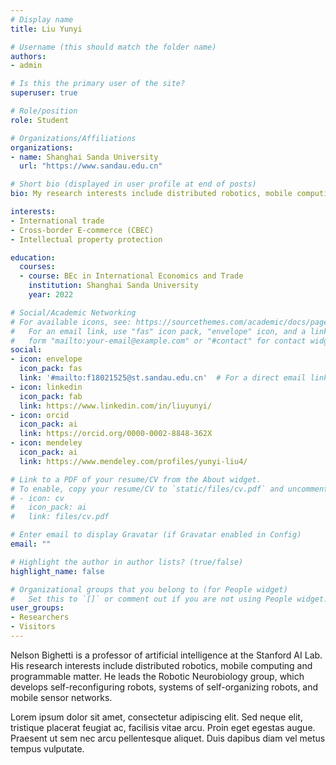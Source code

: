 ```yaml
---
# Display name
title: Liu Yunyi

# Username (this should match the folder name)
authors:
- admin

# Is this the primary user of the site?
superuser: true

# Role/position
role: Student

# Organizations/Affiliations
organizations:
- name: Shanghai Sanda University
  url: "https://www.sandau.edu.cn"

# Short bio (displayed in user profile at end of posts)
bio: My research interests include distributed robotics, mobile computing and programmable matter.

interests:
- International trade
- Cross-border E-commerce (CBEC)
- Intellectual property protection

education:
  courses:
  - course: BEc in International Economics and Trade
    institution: Shanghai Sanda University
    year: 2022

# Social/Academic Networking
# For available icons, see: https://sourcethemes.com/academic/docs/page-builder/#icons
#   For an email link, use "fas" icon pack, "envelope" icon, and a link in the
#   form "mailto:your-email@example.com" or "#contact" for contact widget.
social:
- icon: envelope
  icon_pack: fas
  link: '#mailto:f18021525@st.sandau.edu.cn'  # For a direct email link, use "mailto:f18021525@st.sandau.edu.cn".
- icon: linkedin
  icon_pack: fab
  link: https://www.linkedin.com/in/liuyunyi/
- icon: orcid
  icon_pack: ai
  link: https://orcid.org/0000-0002-8848-362X
- icon: mendeley
  icon_pack: ai
  link: https://www.mendeley.com/profiles/yunyi-liu4/

# Link to a PDF of your resume/CV from the About widget.
# To enable, copy your resume/CV to `static/files/cv.pdf` and uncomment the lines below.
# - icon: cv
#   icon_pack: ai
#   link: files/cv.pdf

# Enter email to display Gravatar (if Gravatar enabled in Config)
email: ""

# Highlight the author in author lists? (true/false)
highlight_name: false

# Organizational groups that you belong to (for People widget)
#   Set this to `[]` or comment out if you are not using People widget.
user_groups:
- Researchers
- Visitors
---
```


Nelson Bighetti is a professor of artificial intelligence at the Stanford AI Lab. His research interests include distributed robotics, mobile computing and programmable matter. He leads the Robotic Neurobiology group, which develops self-reconfiguring robots, systems of self-organizing robots, and mobile sensor networks.

Lorem ipsum dolor sit amet, consectetur adipiscing elit. Sed neque elit, tristique placerat feugiat ac, facilisis vitae arcu. Proin eget egestas augue. Praesent ut sem nec arcu pellentesque aliquet. Duis dapibus diam vel metus tempus vulputate.
